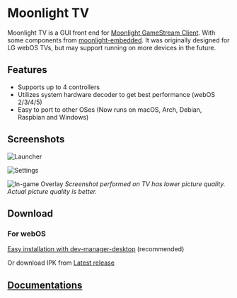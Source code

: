 # Moonlight TV

Moonlight TV is a GUI front end for [Moonlight GameStream Client](https://moonlight-stream.org/). With some components from [moonlight-embedded](https://github.com/irtimmer/moonlight-embedded).
It was originally designed for LG webOS TVs, but may support running on more devices in the future.

## Features

* Supports up to 4 controllers
* Utilizes system hardware decoder to get best performance (webOS 2/3/4/5)
* Easy to port to other OSes (Now runs on macOS, Arch, Debian, Raspbian and Windows)

## Screenshots

![Launcher](https://user-images.githubusercontent.com/830358/141690137-529d3b94-b56a-4f24-a3c5-00a56eb30952.png)

![Settings](https://user-images.githubusercontent.com/830358/147389849-6907f614-dbd4-4c24-987e-1a214a9680d0.png)

![In-game Overlay](https://user-images.githubusercontent.com/830358/141690146-27ee2564-0cc8-43ef-a5b0-54b8487dda1e.png)
_Screenshot performed on TV has lower picture quality. Actual picture quality is better._

## Download

### For webOS

[Easy installation with dev-manager-desktop](https://github.com/webosbrew/dev-manager-desktop) (recommended)

Or download IPK from [Latest release](https://github.com/mariotaku/moonlight-tv/releases/latest)

## [Documentations](https://github.com/mariotaku/moonlight-tv/wiki)